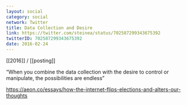 ```yaml
---
layout: social
category: social
network: Twitter
title: Data Collection and Desire
link: https://twitter.com/steinea/status/702587299343675392
twitterID: 702587299343675392
date: 2016-02-24
---
```


[[2016]] / [[posting]]

“When you combine the data collection with the desire to control or manipulate, the possibilities are endless”

<https://aeon.co/essays/how-the-internet-flips-elections-and-alters-our-thoughts>
